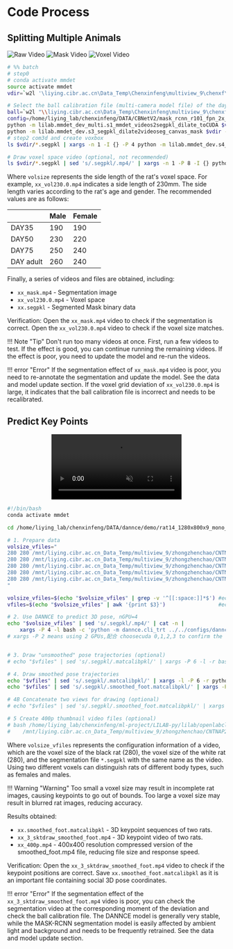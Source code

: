 # Code Process

## Splitting Multiple Animals
<div class="image-row">
    <img src="../../../assets/images/rat_raw_video.jpg" alt="Raw Video">
    <img src="../../../assets/images/rat_mask_video.jpg" alt="Mask Video">
    <img src="../../../assets/images/rat_voxel_video.jpg" alt="Voxel Video">
</div>

```bash
# %% batch
# step0
# conda activate mmdet
source activate mmdet
vdir=`w2l '\liying.cibr.ac.cn\Data_Temp\Chenxinfeng\multiview_9\chenxf\00_BehaviorAnalysis-seq2seq\SexMating'`

# Select the ball calibration file (multi-camera model file) of the day to make the data have 3D information.
ball=`w2l "\\liying.cibr.ac.cn\Data_Temp\Chenxinfeng\multiview_9\chenxf\carl\2023-10-14-\ball_2023-10-23_13-18-10.calibpkl"`
config=/home/liying_lab/chenxinfeng/DATA/CBNetV2/mask_rcnn_r101_fpn_2x_coco_bwrat_816x512_cam9.py
python -m lilab.mmdet_dev_multi.s1_mmdet_videos2segpkl_dilate_toCUDA $vdir --pannels carl --config $config #--maxlen 9000
python -m lilab.mmdet_dev.s3_segpkl_dilate2videoseg_canvas_mask $vdir --maxlen 9000 # check video
# step2 com3d and create voxbox
ls $vdir/*.segpkl | xargs -n 1 -I {} -P 4 python -m lilab.mmdet_dev.s4_segpkl_put_com3d_pro {} --calibpkl "$ball"

# Draw voxel space video (optional, not recommended)
ls $vdir/*.segpkl | sed 's/.segpkl/.mp4/' | xargs -n 1 -P 8 -I {} python -m lilab.mmdet_dev.s4_segpkl_com3d_to_video {} --vox_size 230  # check video
```
Where `volsize` represents the side length of the rat's voxel space. For example, `xx_vol230.0.mp4` indicates a side length of 230mm. The side length varies according to the rat's age and gender. The recommended values are as follows:

|         | Male | Female |
| ------- | ---- | ------ |
| DAY35   | 190  | 190    |
| DAY50   | 230  | 220    |
| DAY75   | 250  | 240    |
| DAY adult | 260  | 240    |

Finally, a series of videos and files are obtained, including:

* `xx_mask.mp4` - Segmentation image
* `xx_vol230.0.mp4` - Voxel space
* `xx.segpkl` - Segmented Mask binary data

Verification: Open the `xx_mask.mp4` video to check if the segmentation is correct. Open the `xx_vol230.0.mp4` video to check if the voxel size matches.

!!! Note "Tip"
    Don't run too many videos at once. First, run a few videos to test. If the effect is good, you can continue running the remaining videos. If the effect is poor, you need to update the model and re-run the videos.

!!! error "Error"
    If the segmentation effect of `xx_mask.mp4` video is poor, you need to re-annotate the segmentation and update the model. See the data and model update section. If the voxel grid deviation of `xx_vol230.0.mp4` is large, it indicates that the ball calibration file is incorrect and needs to be recalibrated.

## Predict Key Points
<div style="text-align: center;">
<video autoplay muted loop playsinline>
<source src="../../../assets/videos/3Dposes2.mp4" type="video/mp4">
Your browser does not support the video tag.
</video>
</div>

```bash
#!/bin/bash
conda activate mmdet

cd /home/liying_lab/chenxinfeng/DATA/dannce/demo/rat14_1280x800x9_mono_young

# 1. Prepare data
volsize_vfiles="
280 280 /mnt/liying.cibr.ac.cn_Data_Temp/multiview_9/zhongzhenchao/CNTNAP2_KO/cntnap2pnd75room2/a/2023-12-21_15-42-11D1bC1w.segpkl
280 280 /mnt/liying.cibr.ac.cn_Data_Temp/multiview_9/zhongzhenchao/CNTNAP2_KO/cntnap2pnd75room2/a/2023-12-21_15-16-15C1bD1w.segpkl
280 280 /mnt/liying.cibr.ac.cn_Data_Temp/multiview_9/zhongzhenchao/CNTNAP2_KO/cntnap2pnd75room2/a/2023-12-21_14-32-25A1bB1w.segpkl
280 280 /mnt/liying.cibr.ac.cn_Data_Temp/multiview_9/zhongzhenchao/CNTNAP2_KO/cntnap2pnd75room2/a/2023-12-21_14-54-14B1bA1w.segpkl
280 280 /mnt/liying.cibr.ac.cn_Data_Temp/multiview_9/zhongzhenchao/CNTNAP2_KO/cntnap2pnd75room2/a/2023-12-20_16-45-22D1bB2w.segpkl
"

volsize_vfiles=$(echo "$volsize_vfiles" | grep -v '^[[:space:]]*$') #echo "$volsize_vfiles"
vfiles=$(echo "$volsize_vfiles" | awk '{print $3}')                 #echo "$vfiles"

# 2. Use DANNCE to predict 3D pose, nGPU=4
echo "$volsize_vfiles" | sed 's/.segpkl/.mp4/' | cat -n |
    xargs -P 4 -l bash -c 'python -m dannce.cli_trt ../../configs/dannce_rat14_1280x800x9_max_config.yaml --vol-size-list $1 $2 --video-file $3 --gpu-id $(($0%4))'
# xargs -P 2 means using 2 GPUs,配合 choosecuda 0,1,2,3 to confirm the number of GPUs used


# 3. Draw "unsmoothed" pose trajectories (optional)
# echo "$vfiles" | sed 's/.segpkl/.matcalibpkl/' | xargs -P 6 -l -r bash -c 'python -m lilab.mmpose.s3_matcalibpkl_2_video2d $0 --iview 3'

# 4. Draw smoothed pose trajectories
echo "$vfiles" | sed 's/.segpkl/.matcalibpkl/' | xargs -l -P 6 -r python -m lilab.smoothnet.s1_matcalibpkl2smooth_foot_dzy
echo "$vfiles" | sed 's/.segpkl/.smoothed_foot.matcalibpkl/' | xargs -P 6 -l -r bash -c 'python -m lilab.mmpose.s3_matcalibpkl_2_video2d $0 --iview 3 --postfix smoothed_foot '

# 4B Concatenate two views for drawing (optional)
# echo "$vfiles" | sed 's/.segpkl/.smoothed_foot.matcalibpkl/' | xargs -P 8 -l -r bash -c 'python -m lilab.mmpose.s3_matcalibpkl_2_video2d_2view $0 --postfix smoothed_foot'

# 5 Create 400p thumbnail video files (optional)
# bash /home/liying_lab/chenxinfeng/ml-project/LILAB-py/lilab/openlabcluster_postprocess/create_400p.sh \
#    /mnt/liying.cibr.ac.cn_Data_Temp/multiview_9/zhongzhenchao/CNTNAP2_KO/cntnap2pnd75room2/a
```

Where `volsize_vfiles` represents the configuration information of a video, which are the voxel size of the black rat (280), the voxel size of the white rat (280), and the segmentation file `*.segpkl` with the same name as the video. Using two different voxels can distinguish rats of different body types, such as females and males.

!!! Warning "Warning"
    Too small a voxel size may result in incomplete rat images, causing keypoints to go out of bounds. Too large a voxel size may result in blurred rat images, reducing accuracy.

Results obtained:

* `xx.smoothed_foot.matcalibpkl` - 3D keypoint sequences of two rats.
* `xx_3_sktdraw_smoothed_foot.mp4` - 3D keypoint video of two rats.
* `xx_400p.mp4` - 400x400 resolution compressed version of the smoothed_foot.mp4 file, reducing file size and response speed.

Verification: Open the `xx_3_sktdraw_smoothed_foot.mp4` video to check if the keypoint positions are correct. Save `xx.smoothed_foot.matcalibpkl` as it is an important file containing social 3D pose coordinates.

!!! error "Error"
    If the segmentation effect of the `xx_3_sktdraw_smoothed_foot.mp4` video is poor, you can check the segmentation video at the corresponding moment of the deviation and check the ball calibration file. The DANNCE model is generally very stable, while the MASK-RCNN segmentation model is easily affected by ambient light and background and needs to be frequently retrained. See the data and model update section.